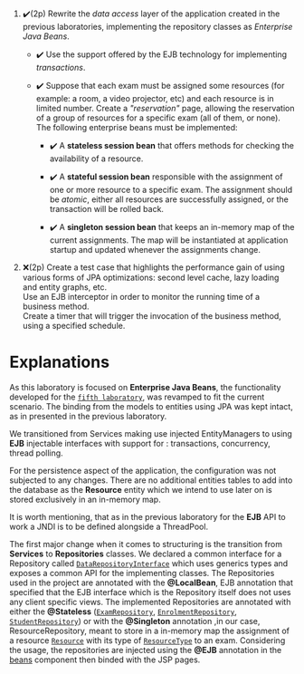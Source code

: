 
1.  ✔️(2p) Rewrite the  _data access_  layer of the application created in the previous laboratories, implementing the repository classes as  _Enterprise Java Beans_.
    
    -   ✔️ Use the support offered by the EJB technology for implementing  _transactions_.
        
    -   ✔️ Suppose that each exam must be assigned some resources (for example: a room, a video projector, etc) and each resource is in limited number. Create a  _"reservation"_  page, allowing the reservation of a group of resources for a specific exam (all of them, or none).  
        The following enterprise beans must be implemented:
        -   ✔️ A  **stateless session bean**  that offers methods for checking the availability of a resource.
        -   ✔️ A  **stateful session bean**  responsible with the assignment of one or more resource to a specific exam. The assignment should be  _atomic_, either all resources are successfully assigned, or the transaction will be rolled back.  
            
        -   ✔️ A  **singleton session bean**  that keeps an in-memory map of the current assignments. The map will be instantiated at application startup and updated whenever the assignments change.
    
2.  ❌(2p) Create a test case that highlights the performance gain of using various forms of JPA optimizations: second level cache, lazy loading and entity graphs, etc.  
    Use an EJB interceptor in order to monitor the running time of a business method.  
    Create a timer that will trigger the invocation of the business method, using a specified schedule.


# **Explanations**

As this laboratory is focused on **Enterprise Java Beans**, the functionality developed for the [`fifth laboratory`](https://github.com/IonitaCatalin/JavaTechnologies/tree/main/Labs5), was revamped to fit the current scenario. The binding from the models to entities using JPA was kept intact, as in presented in the previous laboratory. 

We transitioned from Services making use injected EntityManagers to using **EJB** injectable interfaces with support for : transactions, concurrency, thread polling. 

For the persistence aspect of the application, the configuration was not subjected to any changes. There are no additional entities tables to add into the database as the **Resource** entity which we intend to use later on is stored exclusively in an in-memory map. 

It is worth mentioning, that as in the previous laboratory for the **EJB** API to work a JNDI is to be defined alongside a ThreadPool.

The first major change when it comes to structuring is the transition from **Services**  to **Repositories** classes. We declared a common interface for a Repository called [`DataRepositoryInterface`](https://github.com/IonitaCatalin/JavaTechnologies/blob/main/Labs6/src/main/java/com/jtechnologies/labs5/repositories/DataRepositoryInterface.java) which uses generics types and exposes a common API for the implementing classes. 
The Repositories used in the project are annotated with the **@LocalBean**, EJB annotation that specified that the EJB interface which is the Repository itself does not uses any client specific views. The implemented Repositories are annotated with either the  **@Stateless** ([`ExamRepository`](https://github.com/IonitaCatalin/JavaTechnologies/blob/main/Labs6/src/main/java/com/jtechnologies/labs5/repositories/ExamRepository.java), [`EnrolmentRepository`](https://github.com/IonitaCatalin/JavaTechnologies/blob/main/Labs6/src/main/java/com/jtechnologies/labs5/repositories/EnrolmentRepository.java), [`StudentRepository`](https://github.com/IonitaCatalin/JavaTechnologies/blob/main/Labs6/src/main/java/com/jtechnologies/labs5/repositories/StudentRepository.java)) or with the **@Singleton** annotation ,in our case, ResourceRepository, meant to store in a in-memory map the assignment of a resource [`Resource`](https://github.com/IonitaCatalin/JavaTechnologies/blob/main/Labs6/src/main/java/com/jtechnologies/labs5/models/Resource.java) with its type of [`ResourceType`](https://github.com/IonitaCatalin/JavaTechnologies/blob/main/Labs6/src/main/java/com/jtechnologies/labs5/enums/ResourceType.java) to an exam. Considering the usage, the repositories are injected using the **@EJB** annotation in the [beans](https://github.com/IonitaCatalin/JavaTechnologies/tree/main/Labs6/src/main/java/com/jtechnologies/labs5/beans) component then binded with the JSP pages.









